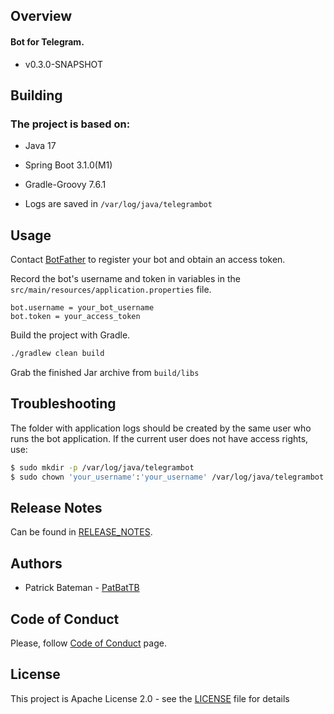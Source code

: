 ## Overview
#### Bot for Telegram.
* v0.3.0-SNAPSHOT

## Building
### The project is based on:
* Java 17
* Spring Boot 3.1.0(M1)
* Gradle-Groovy 7.6.1


* Logs are saved in `/var/log/java/telegrambot`

## Usage

Contact [BotFather](https://t.me/BotFather) to register your bot and obtain an access token.

Record the bot's username and token in variables in the `src/main/resources/application.properties` file.

    bot.username = your_bot_username
    bot.token = your_access_token

Build the project with Gradle.
```Bash
./gradlew clean build
```
Grab the finished Jar archive from `build/libs`

## Troubleshooting
The folder with application logs should be created by the same user who runs the bot application.
If the current user does not have access rights, use:

```Bash
$ sudo mkdir -p /var/log/java/telegrambot
$ sudo chown 'your_username':'your_username' /var/log/java/telegrambot
```

## Release Notes
Can be found in [RELEASE_NOTES](RELEASE_NOTES.md).

## Authors
* Patrick Bateman - [PatBatTB](https://github.com/PatBatTB)


## Code of Conduct
Please, follow [Code of Conduct](CODE_OF_CONDUCT.md) page.

## License
This project is Apache License 2.0 - see the [LICENSE](LICENSE) file for details
